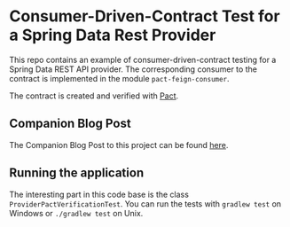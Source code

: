 # Consumer-Driven-Contract Test for a Spring Data Rest Provider
 
This repo contains an example of consumer-driven-contract testing for a Spring
Data REST API provider. The corresponding consumer to the contract is
implemented in the module `pact-feign-consumer`.

The contract is created and verified with [Pact](https://docs.pact.io/).

## Companion Blog Post

The Companion Blog Post to this project can be found [here](https://reflectoring.io/consumer-driven-contracts-with-pact-feign-spring-data-rest/).

## Running the application

The interesting part in this code base is the class `ProviderPactVerificationTest`.
You can run the tests with `gradlew test` on Windows or `./gradlew test` on Unix.